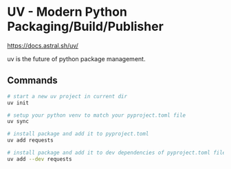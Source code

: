 # UV - Modern Python Packaging/Build/Publisher

https://docs.astral.sh/uv/

uv is the future of python package management.

## Commands

```bash
# start a new uv project in current dir
uv init

# setup your python venv to match your pyproject.toml file
uv sync

# install package and add it to pyproject.toml
uv add requests

# install package and add it to dev dependencies of pyproject.toml file
uv add --dev requests 
```
